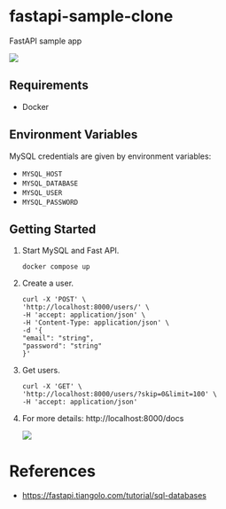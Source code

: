# fastapi-sample-clone

FastAPI sample app

![](docs/diagram.drawio.svg)

## Requirements

- Docker

## Environment Variables

MySQL credentials are given by environment variables:

- `MYSQL_HOST`
- `MYSQL_DATABASE`
- `MYSQL_USER`
- `MYSQL_PASSWORD`

## Getting Started

1. Start MySQL and Fast API.

   ```
   docker compose up
   ```

1. Create a user.

   ```
   curl -X 'POST' \
   'http://localhost:8000/users/' \
   -H 'accept: application/json' \
   -H 'Content-Type: application/json' \
   -d '{
   "email": "string",
   "password": "string"
   }'
   ```

1. Get users.

   ```
   curl -X 'GET' \
   'http://localhost:8000/users/?skip=0&limit=100' \
   -H 'accept: application/json'
   ```

1. For more details: http://localhost:8000/docs

   ![](docs/fast-api.png)

# References

- https://fastapi.tiangolo.com/tutorial/sql-databases
